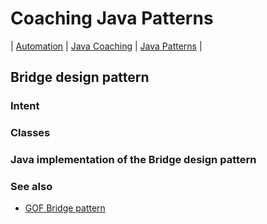 # Coaching Java Patterns
| [Automation](src/main/java/automation "Automated Testing with Java") | [Java Coaching](src/main/java/coaching "Coaching Java Idioms") | [Java Patterns](src/main/java/patterns "Design Patterns in Java") |

## Bridge design pattern

### Intent

### Classes

### Java implementation of the Bridge design pattern

### See also

* [GOF Bridge pattern](https://en.wikipedia.org/wiki/bridge_pattern)
